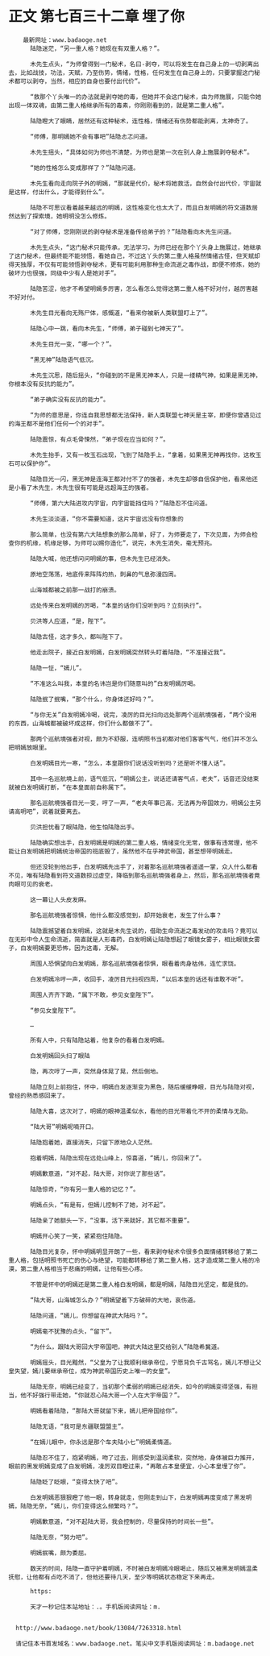 # 正文 第七百三十二章 埋了你
        最新网址：www.badaoge.net
          陆隐迷茫，“另一重人格？她现在有双重人格？”。
      
          木先生点头，“为师曾得到一门秘术，名曰-剥夺，可以将发生在自己身上的一切剥离出去，比如战技，功法，天赋，乃至伤势，情绪，性格，任何发生在自己身上的，只要掌握这门秘术都可以剥夺，当然，相应的自身也要付出代价”。
      
          “救那个丫头唯一的办法就是剥夺她的毒，但她并不会这门秘术，由为师施展，只能令她出现一体双魂，由第二重人格继承所有的毒素，你刚刚看到的，就是第二重人格”。
      
          陆隐瞪大了眼睛，居然还有这种秘术，连性格，情绪还有伤势都能剥离，太神奇了。
      
          “师傅，那明嫣她不会有事吧”陆隐忐忑问道。
      
          木先生摇头，“具体如何为师也不清楚，为师也是第一次在别人身上施展剥夺秘术”。
      
          “她的性格怎么变成那样了？”陆隐问道。
      
          木先生看向走向院子外的明嫣，“那就是代价，秘术将她救活，自然会付出代价，宇宙就是这样，付出什么，才能得到什么”。
      
          陆隐不可思议看着越来越远的明嫣，这性格变化也太大了，而且白发明嫣的符文道数居然达到了探索境，她明明没怎么修炼。
      
          “对了师傅，您刚刚说的剥夺秘术是准备传给弟子的？”陆隐看向木先生问道。
      
          木先生点头，“这门秘术只能传承，无法学习，为师已经在那个丫头身上施展过，她继承了这门秘术，但最终能不能领悟，看她自己，不过这丫头的第二重人格虽然情绪古怪，但天赋却得天独厚，不仅有可能领悟剥夺秘术，更有可能利用那种生命流逝之毒作战，即便不修炼，她的破坏力也很强，同级中少有人是她对手”。
      
          陆隐苦涩，他才不希望明嫣多厉害，怎么看怎么觉得这第二重人格不好对付，越厉害越不好对付。
      
          木先生目光看向无殇尸体，感慨道，“看来你被新人类联盟盯上了”。
      
          陆隐心中一跳，看向木先生，“师傅，弟子碰到七神天了”。
      
          木先生目光一变，“哪一个？”。
      
          “黑无神”陆隐语气低沉。
      
          木先生沉思，随后摇头，“你碰到的不是黑无神本人，只是一缕精气神，如果是黑无神，你根本没有反抗的能力”。
      
          “弟子确实没有反抗的能力”。
      
          “为师的意思是，你连自我思想都无法保持，新人类联盟七神天是主宰，即便你曾遇见过的海王都不是他们任何一个的对手”。
      
          陆隐震惊，有点毛骨悚然，“弟子现在应当如何？”。
      
          木先生抬手，又有一枚玉石出现，飞到了陆隐手上，“拿着，如果黑无神再找你，这枚玉石可以保护你”。
      
          陆隐目光一闪，黑无神是连海王都对付不了的强者，木先生却够自信保护他，看来他还是小看了木先生，木先生很有可能是远超海王的强者。
      
          “师傅，第六大陆进攻内宇宙，内宇宙能挡住吗？”陆隐忍不住问道。
      
          木先生淡淡道，“你不需要知道，这片宇宙远没有你想象的
      
          那么简单，也没有第六大陆想象的那么简单，好了，为师要走了，下次见面，为师会检查你的机缘，机缘足够，为师可以赐你造化”，说完，木先生消失，毫无预兆。
      
          陆隐大喊，他还想问问明嫣的事，但木先生已经消失。
      
          原地空荡荡，地底传来阵阵灼热，刺鼻的气息弥漫四周。
      
          山海城都被之前那一战打的崩溃。
      
          远处传来白发明嫣的厉喝，“本皇的话你们没听到吗？立刻执行”。
      
          贝洪等人应道，“是，陛下”。
      
          陆隐古怪，这才多久，都叫陛下了。
      
          他走出院子，接近白发明嫣，白发明嫣突然转头盯着陆隐，“不准接近我”。
      
          陆隐一怔，“嫣儿”。
      
          “不准这么叫我，本皇的名讳岂是你们随意叫的”白发明嫣厉喝。
      
          陆隐抿了抿嘴，“那个什么，你身体还好吗？”。
      
          “与你无关”白发明嫣冷喝，说完，凌厉的目光扫向远处那两个巡航境强者，“两个没用的东西，山海城都被破坏成这样，你们什么都做不了”。
      
          那两个巡航境强者对视，颇为不舒服，连明照书当初都对他们客客气气，他们并不怎么把明嫣放眼里。
      
          白发明嫣目光一寒，“怎么，本皇跟你们说话没听到吗？还是听不懂人话”。
      
          其中一名巡航境上前，语气低沉，“明嫣公主，说话还请客气点，老夫”，话音还没结束就被白发明嫣打断，“在本皇面前自称属下”。
      
          那名巡航境强者目光一变，哼了一声，“老夫年事已高，无法再为帝国效力，明嫣公主另请高明吧”，说着就要离去。
      
          贝洪担忧看了眼陆隐，他生怕陆隐出手。
      
          陆隐确实想出手，白发明嫣是明嫣的第二重人格，情绪变化无常，做事有违常理，他不能让白发明嫣把明嫣统治帝国的班底毁了，虽然他不在乎神武帝国，甚至想带明嫣走。
      
          但还没轮到他出手，白发明嫣先出手了，对着那名巡航境强者遥遥一掌，众人什么都看不见，唯有陆隐看到符文道数掠过虚空，降临到那名巡航境强者身上，然后，那名巡航境强者竟肉眼可见的衰老。
      
          这一幕让人头皮发麻。
      
          那名巡航境强者惊惧，他什么都没感觉到，却开始衰老，发生了什么事？
      
          陆隐震撼望着白发明嫣，这就是木先生说的，借助生命流逝之毒发动的攻击吗？竟可以在无形中令人生命流逝，简直就是人形毒药，白发明嫣让陆隐想起了眼镜女雾子，相比眼镜女雾子，白发明嫣要更恐怖，因为这毒，无解。
      
          周围人恐惧望向白发明嫣，那名巡航境强者惊惧，眼看着肉身枯伟，连忙求饶。
      
          白发明嫣冷哼一声，收回手，凌厉目光扫视四周，“以后本皇的话还有谁敢不听”。
      
          周围人齐齐下跪，“属下不敢，参见女皇陛下”。
      
          “参见女皇陛下”。
      
          …
      
          所有人中，只有陆隐站着，他复杂的看着白发明嫣。
      
          白发明嫣回头扫了眼陆
      
          隐，再次哼了一声，突然身体晃了晃，然后倒地。
      
          陆隐立刻上前抱住，怀中，明嫣白发逐渐变为黑色，随后缓缓睁眼，目光与陆隐对视，曾经的熟悉感回来了。
      
          陆隐大喜，这次对了，明嫣的眼神温柔似水，看他的目光带着化不开的柔情与无助。
      
          “陆大哥”明嫣呢喃开口。
      
          陆隐抱着她，直接消失，只留下原地众人茫然。
      
          抱着明嫣，陆隐出现在远处山峰上，惊喜道，“嫣儿，你回来了”。
      
          明嫣歉意道，“对不起，陆大哥，对你说了那些话”。
      
          陆隐惊奇，“你有另一重人格的记忆？”。
      
          明嫣点头，“有是有，但嫣儿控制不了她，对不起”。
      
          陆隐亲了她额头一下，“没事，活下来就好，其它都不重要”。
      
          明嫣开心笑了一笑，紧紧抱住陆隐。
      
          陆隐目光复杂，怀中明嫣明显开朗了一些，看来剥夺秘术令很多负面情绪转移给了第二重人格，包括明照书死亡的伤心与绝望，可能都转移给了第二重人格，这才造成第二重人格的冷漠，第二重人格相当于悲痛的明嫣，让他有些心疼。
      
          不管是怀中的明嫣还是第二重人格白发明嫣，都是明嫣，陆隐目光坚定，都是我的。
      
          “陆大哥，山海城怎么办？”明嫣望着下方破碎的大地，哀伤道。
      
          陆隐问道，“嫣儿，你想留在神武大陆吗？”。
      
          明嫣毫不犹豫的点头，“留下”。
      
          “为什么，跟陆大哥回大宇帝国吧，神武大陆这里交给别人”陆隐希冀道。
      
          明嫣摇头，目光黯然，“父皇为了让我顺利继承帝位，宁愿背负千古骂名，嫣儿不想让父皇失望，嫣儿要继承帝位，成为神武帝国历史上唯一的女皇”。
      
          陆隐无奈，明嫣已经变了，当初那个柔弱的明嫣已经消失，如今的明嫣变得坚强，有担当，他不好强行带走她，“你就忍心陆大哥一个人在大宇帝国？”。
      
          明嫣看着陆隐，“那陆大哥就留下来，嫣儿把帝国给你”。
      
          陆隐无语，“我可是东疆联盟盟主”。
      
          “在嫣儿眼中，你永远是那个车夫陆小七”明嫣柔情道。
      
          陆隐忍不住了，抱紧明嫣，吻了过去，刚感受到温润柔软，突然地，身体被巨力推开，眼前的黑发明嫣变成了白发明嫣，凌厉双目瞪过来，“再敢占本皇便宜，小心本皇埋了你”。
      
          陆隐眨了眨眼，“变得太快了吧”。
      
          白发明嫣恶狠狠瞪了他一眼，转身就走，但刚走到山下，白发明嫣再度变成了黑发明嫣，陆隐无奈，“嫣儿，你们变得这么频繁吗？”。
      
          明嫣歉意道，“对不起陆大哥，我会控制的，尽量保持的时间长一些”。
      
          陆隐无奈，“努力吧”。
      
          明嫣抿嘴，颇为委屈。
      
          数天的时间，陆隐一直守护着明嫣，不时被白发明嫣冷眼喝止，随后又被黑发明嫣温柔抚慰，让他都有点吃不消了，但他还要待几天，至少等明嫣状态稳定下来再走。
      
          https:
      
          天才一秒记住本站地址：.。手机版阅读网址：m.
      
      
      http://www.badaoge.net/book/13084/7263318.html
      
      请记住本书首发域名：www.badaoge.net。笔尖中文手机版阅读网址：m.badaoge.net